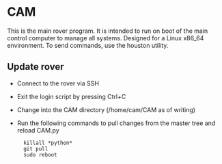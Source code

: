 # CAM
This is the main rover program. It is intended to run on boot of the main control computer to manage all systems. Designed for a Linux x86_64 environment. To send commands, use the houston utility.

## Update rover
* Connect to the rover via SSH
* Exit the login script by pressing Ctrl+C
* Change into the CAM directory (/home/cam/CAM as of writing)
* Run the following commands to pull changes from the master tree and reload CAM.py

        killall *python*
        git pull
        sudo reboot
